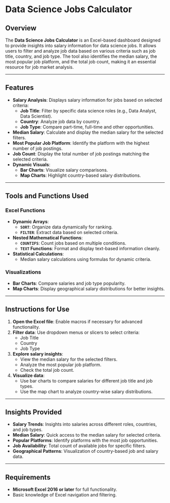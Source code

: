 # Data Science Jobs Calculator

## Overview  
The **Data Science Jobs Calculator** is an Excel-based dashboard designed to provide insights into salary information for data science jobs. It allows users to filter and analyze job data based on various criteria such as job title, country, and job type. The tool also identifies the median salary, the most popular job platform, and the total job count, making it an essential resource for job market analysis.

---

## Features  

- **Salary Analysis**: Displays salary information for jobs based on selected criteria:
  - **Job Title**: Filter by specific data science roles (e.g., Data Analyst, Data Scientist).  
  - **Country**: Analyze job data by country.  
  - **Job Type**: Compare part-time, full-time and other opportunities.  
- **Median Salary**: Calculate and display the median salary for the selected filters.  
- **Most Popular Job Platform**: Identify the platform with the highest number of job postings.  
- **Job Count**: Display the total number of job postings matching the selected criteria.  
- **Dynamic Visuals**:  
  - **Bar Charts**: Visualize salary comparisons.  
  - **Map Charts**: Highlight country-based salary distributions.  

---

## Tools and Functions Used  

### Excel Functions  

- **Dynamic Arrays**:  
  - **`SORT`**: Organize data dynamically for ranking.  
  - **`FILTER`**: Extract data based on selected criteria.  
- **Nested Mathematical Functions**:  
  - **`COUNTIFS`**: Count jobs based on multiple conditions.  
  - **`TEXT` Functions**: Format and display text-based information cleanly.  
- **Statistical Calculations**:  
  - Median salary calculations using formulas for dynamic criteria.  

### Visualizations  

- **Bar Charts**: Compare salaries and job type popularity.  
- **Map Charts**: Display geographical salary distributions for better insights.

---

## Instructions for Use  

1. **Open the Excel file**: Enable macros if necessary for advanced functionality.  
2. **Filter data**: Use dropdown menus or slicers to select criteria:  
   - Job Title  
   - Country  
   - Job Type  
3. **Explore salary insights**:  
   - View the median salary for the selected filters.  
   - Analyze the most popular job platform.  
   - Check the total job count.  
4. **Visualize data**:  
   - Use bar charts to compare salaries for different job title and job types.  
   - Use the map chart to analyze country-wise salary distributions.  

---

## Insights Provided  

- **Salary Trends**: Insights into salaries across different roles, countries, and job types.  
- **Median Salary**: Quick access to the median salary for selected criteria.  
- **Popular Platforms**: Identify platforms with the most job opportunities.  
- **Job Availability**: Total count of available jobs for specific filters.  
- **Geographical Patterns**: Visualization of country-based job and salary data.

---

## Requirements  

- **Microsoft Excel 2016 or later** for full functionality.  
- Basic knowledge of Excel navigation and filtering.  


